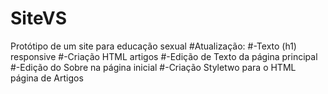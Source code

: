 # SiteVS
Protótipo de um site para educação sexual
#Atualização:
#-Texto (h1) responsive
#-Criação HTML artigos 
#-Edição de Texto da página principal
#-Edição do Sobre na página inicial 
#-Criação Styletwo para o HTML página de Artigos
